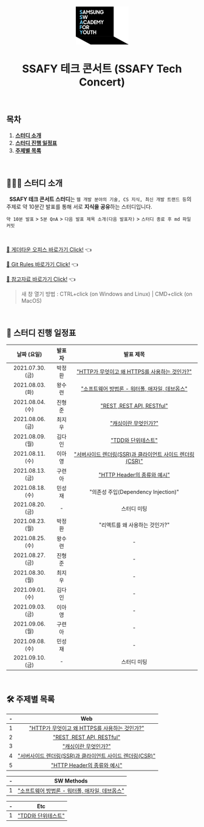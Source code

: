 <div align="center">
  <br />
  <img src="./images/ssafy_main_logo.png" alt="SSAFY" />
  <br />
  <h1>SSAFY 테크 콘서트 (SSAFY Tech Concert)</h1>
  <br />
</div>

## 목차

1. [**스터디 소개**](#1)
2. [**스터디 진행 일정표**](#2)
3. [**주제별 목록**](#3)

<br />

<div id="1"></div>

## 💁🏻‍♂ 스터디 소개

&nbsp;&nbsp;**SSAFY 테크 콘서트 스터디**는 `웹 개발 분야의 기술, CS 지식, 최신 개발 트랜드 등`의 주제로 약 10분간 발표를 통해 서로 **지식을 공유**하는 스터디입니다.

`약 10분 발표` > `5분 QnA` > `다음 발표 제목 소개(다음 발표자)` > `스터디 종료 후 md 파일 커밋`

<br />

[🔗 게더타운 오피스 바로가기 Click!](https://gather.town/invite?token=g5VISkik) 👈

[🔗 Git Rules 바로가기 Click!](https://github.com/ssafy-tech-concert/ssafy-tech-concert/tree/master/rules) 👈

[🔗 참고자료 바로가기 Click!](https://github.com/ssafy-tech-concert/ssafy-tech-concert/tree/master/reference) 👈

> 새 창 열기 방법 : CTRL+click (on Windows and Linux) | CMD+click (on MacOS)

<br />

<div id="2"></div>

## 📅 스터디 진행 일정표

|   날짜 (요일)    | 발표자 |                                                                   발표 제목                                                                    |
| :--------------: | :----: | :--------------------------------------------------------------------------------------------------------------------------------------------: |
| 2021.07.30. (금) | 박정환 |    ["HTTP가 무엇이고 왜 HTTPS를 사용하는 것인가?"](https://github.com/ssafy-tech-concert/ssafy-tech-concert/blob/master/web/HTTP_HTTPS.md)     |
| 2021.08.03. (화) | 왕수련 |  ["소프트웨어 방법론 - 워터폴, 애자일, 데브옵스"](https://github.com/ssafy-tech-concert/ssafy-tech-concert/blob/master/DevOps/SW_methods.md)   |
| 2021.08.04. (수) | 진형준 |                 ["REST ,REST API, RESTful"](https://github.com/ssafy-tech-concert/ssafy-tech-concert/blob/master/web/REST.md)                  |
| 2021.08.06. (금) | 최지우 |                   ["캐싱이란 무엇인가?"](https://github.com/ssafy-tech-concert/ssafy-tech-concert/blob/master/web/Cache.md)                    |
| 2021.08.09. (월) | 김다인 |               ["TDD와 단위테스트"](https://github.com/ssafy-tech-concert/ssafy-tech-concert/blob/master/Etc/TDD%26Unit_Test.md)                |
| 2021.08.11. (수) | 이아영 | ["서버사이드 렌더링(SSR)과 클라이언트 사이드 렌더링(CSR)"](https://github.com/ssafy-tech-concert/ssafy-tech-concert/blob/master/web/SSRCSR.md) |
| 2021.08.13. (금) | 구련아 |            ["HTTP Header의 종류와 예시"](https://github.com/ssafy-tech-concert/ssafy-tech-concert/blob/master/web/HTTP_Headers.md)             |
| 2021.08.18. (수) | 민성재 |                                                      "의존성 주입(Dependency Injection)"                                                       |
| 2021.08.20. (금) |   -    |                                                                  스터디 미팅                                                                   |
| 2021.08.23. (월) | 박정환 |                                                         "리액트를 왜 사용하는 것인가?"                                                         |
| 2021.08.25. (수) | 왕수련 |                                                                       -                                                                        |
| 2021.08.27. (금) | 진형준 |                                                                       -                                                                        |
| 2021.08.30. (월) | 최지우 |                                                                       -                                                                        |
| 2021.09.01. (수) | 김다인 |                                                                       -                                                                        |
| 2021.09.03. (금) | 이아영 |                                                                       -                                                                        |
| 2021.09.06. (월) | 구련아 |                                                                       -                                                                        |
| 2021.09.08. (수) | 민성재 |                                                                       -                                                                        |
| 2021.09.10. (금) |   -    |                                                                  스터디 미팅                                                                   |

<br />

<div id="3"></div>

## 🛠 주제별 목록

|  -  |                                                                      Web                                                                       |
| :-: | :--------------------------------------------------------------------------------------------------------------------------------------------: |
|  1  |    ["HTTP가 무엇이고 왜 HTTPS를 사용하는 것인가?"](https://github.com/ssafy-tech-concert/ssafy-tech-concert/blob/master/web/HTTP_HTTPS.md)     |
|  2  |                 ["REST ,REST API, RESTful"](https://github.com/ssafy-tech-concert/ssafy-tech-concert/blob/master/web/REST.md)                  |
|  3  |                   ["캐싱이란 무엇인가?"](https://github.com/ssafy-tech-concert/ssafy-tech-concert/blob/master/web/Cache.md)                    |
|  4  | ["서버사이드 렌더링(SSR)과 클라이언트 사이드 렌더링(CSR)"](https://github.com/ssafy-tech-concert/ssafy-tech-concert/blob/master/web/SSRCSR.md) |
|  5  |            ["HTTP Header의 종류와 예시"](https://github.com/ssafy-tech-concert/ssafy-tech-concert/blob/master/web/HTTP_Headers.md)             |

|  -  |                                                                 SW Methods                                                                  |
| :-: | :-----------------------------------------------------------------------------------------------------------------------------------------: |
|  1  | ["소프트웨어 방법론 - 워터폴, 애자일, 데브옵스"](https://github.com/ssafy-tech-concert/ssafy-tech-concert/blob/master/DevOps/SW_methods.md) |

|  -  |                                                        Etc                                                        |
| :-: | :---------------------------------------------------------------------------------------------------------------: |
|  1  | ["TDD와 단위테스트"](https://github.com/ssafy-tech-concert/ssafy-tech-concert/blob/master/Etc/TDD%26Unit_Test.md) |
